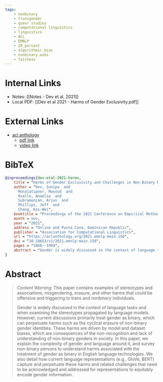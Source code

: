 ```yaml
---
tags:
	- nonbinary
	- transgender
	- queer studies
	- computational linguistics
	- linguistics
	- ACL
	- EMNLP
	- 20_percent
	- algorithmic bias
	- nonbinary.wiki
	- fairness
---
```


# Internal Links

- Notes: [[Notes - Dev et al, 2021]]
- Local PDF: [[Dev et al 2021 - Harms of Gender Exclusivity.pdf]] 

# External Links

- [acl anthology](https://aclanthology.org/2021.emnlp-main.150/)
	- [pdf link](https://aclanthology.org/2021.emnlp-main.150.pdf)
	- [video link](https://aclanthology.org/2021.emnlp-main.150.mp4)

# BibTeX

```bib
@inproceedings{dev-etal-2021-harms,
    title = "Harms of Gender Exclusivity and Challenges in Non-Binary Representation in Language Technologies",
    author = "Dev, Sunipa  and
      Monajatipoor, Masoud  and
      Ovalle, Anaelia  and
      Subramonian, Arjun  and
      Phillips, Jeff  and
      Chang, Kai-Wei",
    booktitle = "Proceedings of the 2021 Conference on Empirical Methods in Natural Language Processing",
    month = nov,
    year = "2021",
    address = "Online and Punta Cana, Dominican Republic",
    publisher = "Association for Computational Linguistics",
    url = "https://aclanthology.org/2021.emnlp-main.150",
    doi = "10.18653/v1/2021.emnlp-main.150",
    pages = "1968--1994",
    abstract = "Gender is widely discussed in the context of language tasks and when examining the stereotypes propagated by language models. However, current discussions primarily treat gender as binary, which can perpetuate harms such as the cyclical erasure of non-binary gender identities. These harms are driven by model and dataset biases, which are consequences of the non-recognition and lack of understanding of non-binary genders in society. In this paper, we explain the complexity of gender and language around it, and survey non-binary persons to understand harms associated with the treatment of gender as binary in English language technologies. We also detail how current language representations (e.g., GloVe, BERT) capture and perpetuate these harms and related challenges that need to be acknowledged and addressed for representations to equitably encode gender information.",
}
```

# Abstract

> _Content Warning_: This paper contains examples of stereotypes and associations, misgendering, erasure, and other harms that could be offensive and triggering to trans and nonbinary individuals.
> 
> Gender is widely discussed in the context of language tasks and when examining the stereotypes propagated by language models. However, current discussions primarily treat gender as binary, which can perpetuate harms such as the cyclical erasure of non-binary gender identities. These harms are driven by model and dataset biases, which are consequences of the non-recognition and lack of understanding of non-binary genders in society. In this paper, we explain the complexity of gender and language around it, and survey non-binary persons to understand harms associated with the treatment of gender as binary in English language technologies. We also detail how current language representations (e.g., GloVe, BERT) capture and perpetuate these harms and related challenges that need to be acknowledged and addressed for representations to equitably encode gender information.
